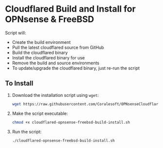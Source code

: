 # Cloudflared Build and Install for OPNsense & FreeBSD

Script will:<br>
- Create the build environment<br>
- Pull the latest cloudflared source from GitHub<br>
- Build the cloudflared binary<br>
- Install the cloudflared binary for use<br>
- Remove the build and source environments<br>
- To update/upgrade the cloudflared binary, just re-run the script

## To Install

1. Download the installation script using `wget`:
    ```bash
    wget https://raw.githubusercontent.com/Coralesoft/OPNsenseCloudflared/main/cloudflared-opnsense-freebsd-build-install.sh
    ```

2. Make the script executable:
    ```bash
    chmod +x cloudflared-opnsense-freebsd-build-install.sh
    ```

3. Run the script:
    ```bash
    ./cloudflared-opnsense-freebsd-build-install.sh
    ```

